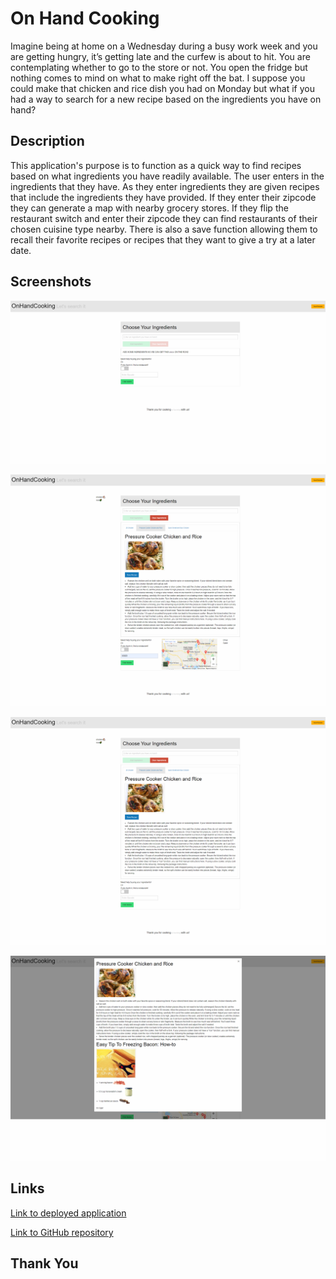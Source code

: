 # On Hand Cooking
Imagine being at home on a Wednesday during a busy work week and you are getting hungry, it’s getting late and the curfew is about to hit. You are contemplating whether to go to the store or not. You open the fridge but nothing comes to mind on what to make right off the bat. I suppose you could make that chicken and rice dish you had on Monday but what if you had a way to  search for a new recipe based on the ingredients you have on hand?

## Description
This application's purpose is to function as a quick way to find recipes based on what ingredients you have readily available.  The user enters in the ingredients that they have.  As they enter ingredients they are given recipes that include the ingredients they have provided.  If they enter their zipcode they can generate a map with nearby grocery stores.  If they flip the restaurant switch and enter their zipcode they can find restaurants of their chosen cuisine type nearby.  There is also a save function allowing them to recall their favorite recipes or recipes that they want to give a try at a later date.

## Screenshots
![screenshot of page](projectDocuments/screencap1.png)

![screenshot of map functionality](projectDocuments/screencap2.png)

![screenshot of search functionality](projectDocuments/screencap3.png)

![screenshot of save functionality](projectDocuments/screencap4.png)


## Links
[Link to deployed application](https://cookitanddontburnit.github.io/onHandCooking/)

[Link to GitHub repository](https://github.com/cookItAndDontBurnIt/onHandCooking)

## Thank You
